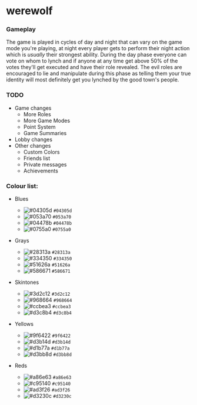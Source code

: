 # werewolf

### Gameplay
The game is played in cycles of day and night that can vary on the game mode you're playing, at night every player gets to perform their night action which is *usually* their strongest ability. During the day phase everyone can vote on whom to lynch and if anyone at any time get above 50% of the votes they'll get executed and have their role revealed. The evil roles are encouraged to lie and manipulate during this phase as telling them your true identity will most definitely get you lynched by the good town's people.

### TODO
- Game changes
  + More Roles
  + More Game Modes
  + Point System
  + Game Summaries
- Lobby changes
- Other changes
  + Custom Colors
  + Friends list
  + Private messages
  + Achievements


### Colour list:
- Blues
  + ![#04305d](https://placehold.it/15/04305d/000000?text=+) `#04305d`
  + ![#053a70](https://placehold.it/15/053a70/000000?text=+) `#053a70`
  + ![#04478b](https://placehold.it/15/04478b/000000?text=+) `#04478b`
  + ![#0755a0](https://placehold.it/15/0755a0/000000?text=+) `#0755a0`

- Grays
  + ![#28313a](https://placehold.it/15/28313a/000000?text=+) `#28313a`
  + ![#334350](https://placehold.it/15/334350/000000?text=+) `#334350`
  + ![#51626a](https://placehold.it/15/51626a/000000?text=+) `#51626a`
  + ![#586671](https://placehold.it/15/586671/000000?text=+) `#586671`

- Skintones
  + ![#3d2c12](https://placehold.it/15/3d2c12/000000?text=+) `#3d2c12`
  + ![#968664](https://placehold.it/15/968664/000000?text=+) `#968664`
  + ![#ccbea3](https://placehold.it/15/ccbea3/000000?text=+) `#ccbea3`
  + ![#d3c8b4](https://placehold.it/15/d3c8b4/000000?text=+) `#d3c8b4`

- Yellows
  + ![#9f6422](https://placehold.it/15/9f6422/000000?text=+) `#9f6422`
  + ![#d3b14d](https://placehold.it/15/d3b14d/000000?text=+) `#d3b14d`
  + ![#d1b77a](https://placehold.it/15/d1b77a/000000?text=+) `#d1b77a`
  + ![#d3bb8d](https://placehold.it/15/d3bb8d/000000?text=+) `#d3bb8d`

- Reds
  + ![#a86e63](https://placehold.it/15/a86e63/000000?text=+) `#a86e63`
  + ![#c95140](https://placehold.it/15/c95140/000000?text=+) `#c95140`
  + ![#ad3f26](https://placehold.it/15/ad3f26/000000?text=+) `#ad3f26`
  + ![#d3230c](https://placehold.it/15/d3230c/000000?text=+) `#d3230c`
